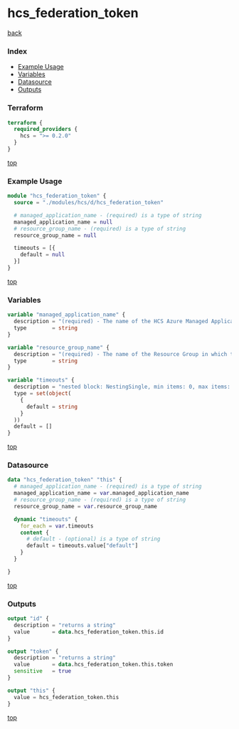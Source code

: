 # hcs_federation_token

[back](../hcs.md)

### Index

- [Example Usage](#example-usage)
- [Variables](#variables)
- [Datasource](#datasource)
- [Outputs](#outputs)

### Terraform

```terraform
terraform {
  required_providers {
    hcs = ">= 0.2.0"
  }
}
```

[top](#index)

### Example Usage

```terraform
module "hcs_federation_token" {
  source = "./modules/hcs/d/hcs_federation_token"

  # managed_application_name - (required) is a type of string
  managed_application_name = null
  # resource_group_name - (required) is a type of string
  resource_group_name = null

  timeouts = [{
    default = null
  }]
}
```

[top](#index)

### Variables

```terraform
variable "managed_application_name" {
  description = "(required) - The name of the HCS Azure Managed Application."
  type        = string
}

variable "resource_group_name" {
  description = "(required) - The name of the Resource Group in which the HCS Azure Managed Application belongs."
  type        = string
}

variable "timeouts" {
  description = "nested block: NestingSingle, min items: 0, max items: 0"
  type = set(object(
    {
      default = string
    }
  ))
  default = []
}
```

[top](#index)

### Datasource

```terraform
data "hcs_federation_token" "this" {
  # managed_application_name - (required) is a type of string
  managed_application_name = var.managed_application_name
  # resource_group_name - (required) is a type of string
  resource_group_name = var.resource_group_name

  dynamic "timeouts" {
    for_each = var.timeouts
    content {
      # default - (optional) is a type of string
      default = timeouts.value["default"]
    }
  }

}
```

[top](#index)

### Outputs

```terraform
output "id" {
  description = "returns a string"
  value       = data.hcs_federation_token.this.id
}

output "token" {
  description = "returns a string"
  value       = data.hcs_federation_token.this.token
  sensitive   = true
}

output "this" {
  value = hcs_federation_token.this
}
```

[top](#index)